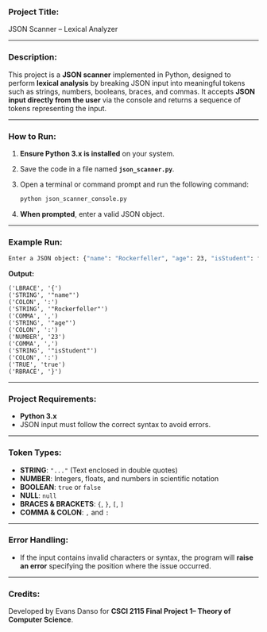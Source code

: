 


### **Project Title:**  
JSON Scanner – Lexical Analyzer

---

### **Description:**  
This project is a **JSON scanner** implemented in Python, designed to perform **lexical analysis** by breaking JSON input into meaningful tokens such as strings, numbers, booleans, braces, and commas. It accepts **JSON input directly from the user** via the console and returns a sequence of tokens representing the input.

---

### **How to Run:**  

1. **Ensure Python 3.x is installed** on your system.
2. Save the code in a file named **`json_scanner.py`**.
3. Open a terminal or command prompt and run the following command:
   ```bash
   python json_scanner_console.py
   ```

4. **When prompted**, enter a valid JSON object.

---

### **Example Run:**

```bash
Enter a JSON object: {"name": "Rockerfeller", "age": 23, "isStudent": false}
```

**Output:**
```
('LBRACE', '{')
('STRING', '"name"')
('COLON', ':')
('STRING', '"Rockerfeller"')
('COMMA', ',')
('STRING', '"age"')
('COLON', ':')
('NUMBER', '23')
('COMMA', ',')
('STRING', '"isStudent"')
('COLON', ':')
('TRUE', 'true')
('RBRACE', '}')
```

---

### **Project Requirements:**  
- **Python 3.x**  
- JSON input must follow the correct syntax to avoid errors.

---

### **Token Types:**
- **STRING**: `"..."` (Text enclosed in double quotes)  
- **NUMBER**: Integers, floats, and numbers in scientific notation  
- **BOOLEAN**: `true` or `false`  
- **NULL**: `null`  
- **BRACES & BRACKETS**: `{`, `}`, `[`, `]`  
- **COMMA & COLON**: `,` and `:`  

---

### **Error Handling:**  
- If the input contains invalid characters or syntax, the program will **raise an error** specifying the position where the issue occurred.

---


### **Credits:**  
Developed by Evans Danso for **CSCI 2115 Final Project 1– Theory of Computer Science**.
